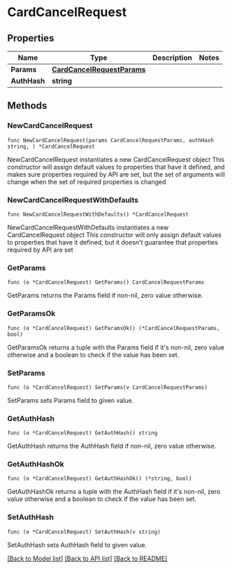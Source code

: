 # CardCancelRequest

## Properties

Name | Type | Description | Notes
------------ | ------------- | ------------- | -------------
**Params** | [**CardCancelRequestParams**](CardCancelRequestParams.md) |  | 
**AuthHash** | **string** |  | 

## Methods

### NewCardCancelRequest

`func NewCardCancelRequest(params CardCancelRequestParams, authHash string, ) *CardCancelRequest`

NewCardCancelRequest instantiates a new CardCancelRequest object
This constructor will assign default values to properties that have it defined,
and makes sure properties required by API are set, but the set of arguments
will change when the set of required properties is changed

### NewCardCancelRequestWithDefaults

`func NewCardCancelRequestWithDefaults() *CardCancelRequest`

NewCardCancelRequestWithDefaults instantiates a new CardCancelRequest object
This constructor will only assign default values to properties that have it defined,
but it doesn't guarantee that properties required by API are set

### GetParams

`func (o *CardCancelRequest) GetParams() CardCancelRequestParams`

GetParams returns the Params field if non-nil, zero value otherwise.

### GetParamsOk

`func (o *CardCancelRequest) GetParamsOk() (*CardCancelRequestParams, bool)`

GetParamsOk returns a tuple with the Params field if it's non-nil, zero value otherwise
and a boolean to check if the value has been set.

### SetParams

`func (o *CardCancelRequest) SetParams(v CardCancelRequestParams)`

SetParams sets Params field to given value.


### GetAuthHash

`func (o *CardCancelRequest) GetAuthHash() string`

GetAuthHash returns the AuthHash field if non-nil, zero value otherwise.

### GetAuthHashOk

`func (o *CardCancelRequest) GetAuthHashOk() (*string, bool)`

GetAuthHashOk returns a tuple with the AuthHash field if it's non-nil, zero value otherwise
and a boolean to check if the value has been set.

### SetAuthHash

`func (o *CardCancelRequest) SetAuthHash(v string)`

SetAuthHash sets AuthHash field to given value.



[[Back to Model list]](../README.md#documentation-for-models) [[Back to API list]](../README.md#documentation-for-api-endpoints) [[Back to README]](../README.md)


